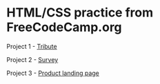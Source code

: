 <h1>HTML/CSS practice from FreeCodeCamp.org</h1>

Project 1 - <a href="https://codepen.io/rubbos/pen/YzwMBLx">Tribute</a>

Project 2 - <a href="https://codepen.io/rubbos/pen/abdgoaO">Survey</a>

Project 3 - <a href="https://codepen.io/rubbos/pen/zYrgXjE">Product landing page</a>
